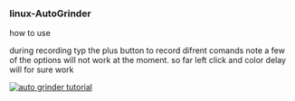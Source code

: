 ### linux-AutoGrinder

how to use

during recording typ the plus button to record difrent comands note a few of the options will not work at the moment. so far left click and color delay will for sure work


[![auto grinder tutorial](https://img.youtube.com/vi/Tu5e8Skyg4A/hqdefault.jpg)](https://www.youtube.com/watch?v=Tu5e8Skyg4A&t "auto grinder tutorial")
